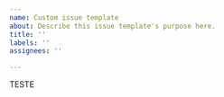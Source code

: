 ```yaml
---
name: Custom issue template
about: Describe this issue template's purpose here.
title: ''
labels: ''
assignees: ''

---
```


TESTE
